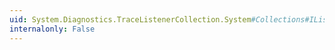 ```yaml
---
uid: System.Diagnostics.TraceListenerCollection.System#Collections#IList#IsReadOnly
internalonly: False
---
```

